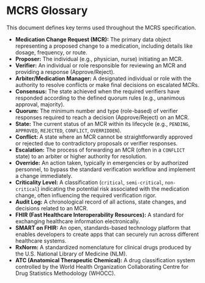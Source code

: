 # MCRS Glossary

This document defines key terms used throughout the MCRS specification.

*   **Medication Change Request (MCR):** The primary data object representing a proposed change to a medication, including details like dosage, frequency, or route.
*   **Proposer:** The individual (e.g., physician, nurse) initiating an MCR.
*   **Verifier:** An individual or role responsible for reviewing an MCR and providing a response (Approve/Reject).
*   **Arbiter/Medication Manager:** A designated individual or role with the authority to resolve conflicts or make final decisions on escalated MCRs.
*   **Consensus:** The state achieved when the required verifiers have responded according to the defined quorum rules (e.g., unanimous approval, majority).
*   **Quorum:** The minimum number and type (role-based) of verifier responses required to reach a decision (Approve/Reject) on an MCR.
*   **State:** The current status of an MCR within its lifecycle (e.g., `PENDING`, `APPROVED`, `REJECTED`, `CONFLICT`, `OVERRIDDEN`).
*   **Conflict:** A state where an MCR cannot be straightforwardly approved or rejected due to contradictory proposals or verifier responses.
*   **Escalation:** The process of forwarding an MCR (often in a `CONFLICT` state) to an arbiter or higher authority for resolution.
*   **Override:** An action taken, typically in emergencies or by authorized personnel, to bypass the standard verification workflow and implement a change immediately.
*   **Criticality Level:** A classification (`critical`, `semi-critical`, `non-critical`) indicating the potential risk associated with the medication change, often influencing the required verification rigor.
*   **Audit Log:** A chronological record of all actions, state changes, and decisions related to an MCR.
*   **FHIR (Fast Healthcare Interoperability Resources):** A standard for exchanging healthcare information electronically.
*   **SMART on FHIR:** An open, standards-based technology platform that enables developers to create apps that can securely run across different healthcare systems.
*   **RxNorm:** A standardized nomenclature for clinical drugs produced by the U.S. National Library of Medicine (NLM).
*   **ATC (Anatomical Therapeutic Chemical):** A drug classification system controlled by the World Health Organization Collaborating Centre for Drug Statistics Methodology (WHOCC).
